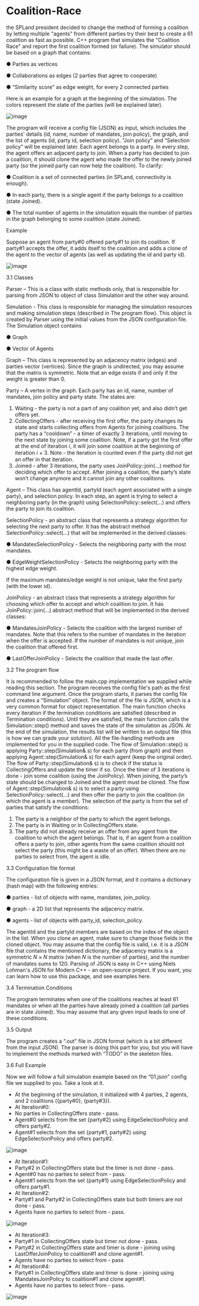 # Coalition-Race

the SPLand president decided to change the method of forming a coalition by
letting multiple "agents" from different parties try their best to create a 61 coalition as fast as
possible.
C++ program that simulates the "Coalition Race" and report
the first coalition formed (or failure).
The simulator should be based on a graph that contains:

● Parties as vertices

● Collaborations as edges (2 parties that agree to cooperate)

● “Similarity score” as edge weight, for every 2 connected parties

Here is an example for a graph at the beginning of the simulation. The colors represent the
state of the parties (will be explained later).

![image](https://user-images.githubusercontent.com/94444014/220151391-305e2caf-e3d4-4022-a6d6-d606b06258c4.png)


The program will receive a config file (JSON) as input, which includes the parties' details (id,
name, number of mandates, join policy), the graph, and the list of agents (id, party id, selection
policy). “Join policy” and “Selection policy” will be explained later.
Each agent belongs to a party. In every step, the agent offers an adjacent party to join. When a
party has decided to join a coalition, it should clone the agent who made the offer to the
newly joined party (so the joined party can now help the coalition).
To clarify:

● Coalition is a set of connected parties (in SPLand, connectivity is enough).

● In each party, there is a single agent if the party belongs to a coalition (state Joined).

● The total number of agents in the simulation equals the number of parties in the graph
belonging to some coalition (state Joined).

Example

Suppose an agent from party#0 offered party#1 to join its coalition.
If party#1 accepts the offer, it adds itself to the coalition and adds a clone of the agent to the
vector of agents (as well as updating the id and party id).

![image](https://user-images.githubusercontent.com/94444014/220151515-04d2ad23-54e1-4ac0-8207-796732d123cf.png)


3.1 Classes

Parser – This is a class with static methods only, that is responsible for parsing from JSON to
object of class Simulation and the other way around.

Simulation - This class is responsible for managing the simulation resources and making
simulation steps (described in The program flow). This object is created by Parser using the
initial values from the JSON configuration file. The Simulation object contains

● Graph

● Vector of Agents

Graph – This class is represented by an adjacency matrix (edges) and parties vector
(vertices). Since the graph is undirected, you may assume that the matrix is symmetric.
Note that an edge exists if and only if the weight is greater than 0.

Party – A vertex in the graph. Each party has an id, name, number of mandates, join policy
and party state. The states are:
1. Waiting - the party is not a part of any coalition yet, and also didn’t get offers yet.
2. CollectingOffers - after receiving the first offer, the party changes its state and starts
collecting offers from Agents for joining coalitions.
The party has a “cooldown” - a timer of exactly 3 iterations, until moving to the next
state by joining some coalition. Note, if a party got the first offer at the end of iteration 𝑖,
it will join some coalition at the beginning of iteration 𝑖 + 3.
Note - the iteration is counted even if the party did not get an offer in that iteration.
3. Joined - after 3 iterations, the party uses JoinPolicy::join(...) method for deciding which
offer to accept. After joining a coalition, the party’s state won’t change anymore and it
cannot join any other coalitions.

Agent – This class has agentId, partyId (each agent associated with a single party), and
selection policy. In each step, an agent is trying to select a neighboring party (in the graph)
using SelectionPolicy::select(...) and offers the party to join its coalition.

SelectionPolicy - an abstract class that represents a strategy algorithm for selecting the next
party to offer. It has the abstract method SelectionPolicy::select(...) that will be implemented in
the derived classes:

● MandatesSelectionPolicy - Selects the neighboring party with the most mandates.

● EdgeWeightSelectionPolicy - Selects the neighboring party with the highest edge
weight.

If the maximum mandates/edge weight is not unique, take the first party (with the lower id).

JoinPolicy - an abstract class that represents a strategy algorithm for choosing which offer to
accept and which coalition to join. It has JoinPolicy::join(...) abstract method that will be
implemented in the derived classes:

● MandatesJoinPolicy - Selects the coalition with the largest number of mandates.
Note that this refers to the number of mandates in the iteration when the offer is
accepted. If the number of mandates is not unique, join the coalition that offered first.

● LastOfferJoinPolicy - Selects the coalition that made the last offer.


3.2 The program flow

It is recommended to follow the main.cpp implementation we supplied while reading this section.
The program receives the config file's path as the first command line argument. Once the
program starts, it parses the config file and creates a “Simulation” object.
The format of the file is JSON, which is a very common format for object representation.
The main function checks every iteration if the termination conditions are satisfied (described
in Termination conditions). Until they are satisfied, the main function calls the Simulation::step()
method and saves the state of the simulation as JSON. At the end of the simulation, the
results list will be written to an output file (this is how we can grade your solution).
All the file-handling methods are implemented for you in the supplied code.
The flow of Simulation::step() is applying Party::step(Simulation& s) for each party (from graph)
and then applying Agent::step(Simulation& s) for each agent (keep the original order).
The flow of Party::step(Simulation& s) is to check if the status is CollectingOffers and update
the timer if so. Once the timer of 3 iterations is done - join some coalition (using the
JoinPolicy). When joining, the party’s state should be changed to Joined and the agent must
be cloned.
The flow of Agent::step(Simulation& s) is to select a party using SelectionPolicy::select(...) and
then offer the party to join the coalition (in which the agent is a member).
The selection of the party is from the set of parties that satisfy the conditions:
1. The party is a neighbor of the party to which the agent belongs.
2. The party is in Waiting or in CollectingOffers state.
3. The party did not already receive an offer from any agent from the coalition to which
the agent belongs. That is, if an agent from a coalition offers a party to join, other
agents from the same coalition should not select the party (this might be a waste of an
offer).
When there are no parties to select from, the agent is idle.

3.3 Configuration file format

The configuration file is given in a JSON format, and it contains a dictionary (hash map) with
the following entries:

● parties - list of objects with name, mandates, join_policy.

● graph - a 2D list that represents the adjacency matrix.

● agents - list of objects with party_id, selection_policy.

The agentId and the partyId members are based on the index of the object in the list. When
you clone an agent, make sure to change those fields in the cloned object.
You may assume that the config file is valid, i.e. it is a JSON file that contains the mentioned
dictionary, the adjacency matrix is a symmetric 𝑁 × 𝑁 matrix (when 𝑁 is the number of
parties), and the number of mandates sums to 120.
Parsing of JSON is easy in C++ using Niels Lohman's JSON for Modern C++ - an open-source
project. If you want, you can learn how to use this package, and see examples here.

3.4 Termination Conditions

The program terminates when one of the coalitions reaches at least 61 mandates or when all
the parties have already joined a coalition (all parties are in state Joined).
You may assume that any given input leads to one of these conditions.

3.5 Output

The program creates a “.out” file in JSON format (which is a bit different from the input JSON).
The parser is doing this part for you, but you will have to implement the methods marked with
“TODO” in the skeleton files.

3.6 Full Example

Now we will follow a full simulation example based on the “01.json” config file we supplied to
you. Take a look at it.
- At the beginning of the simulation, it initialized with 4 parties, 2 agents, and 2 coalitions
({party#0}, {party#3}).
- At Iteration#0:
- No parties in CollectingOffers state - pass.
- Agent#0 selects from the set {party#2} using EdgeSelectionPolicy and offers party#2.
- Agent#1 selects from the set {party#1, party#2} using EdgeSelectionPolicy and offers
party#2.

![image](https://user-images.githubusercontent.com/94444014/220149732-8913451f-0f08-44ba-b635-139382eee530.png)

- At Iteration#1:
- Party#2 in CollectingOffers state but the timer is not done - pass.
- Agent#0 has no parties to select from - pass.
- Agent#1 selects from the set {party#1} using EdgeSelectionPolicy and offers party#1.
- At Iteration#2:
- Party#1 and Party#2 in CollectingOffers state but both timers are not done - pass.
- Agents have no parties to select from - pass.

![image](https://user-images.githubusercontent.com/94444014/220149894-7cbeaaa9-8082-4965-9a6f-4a84089dcb45.png)

- At Iteration#3:
- Party#1 in CollectingOffers state but timer not done - pass.
- Party#2 in CollectingOffers state and timer is done - joining using LastOfferJoinPolicy
to coalition#1 and clone agent#1.
- Agents have no parties to select from - pass
- At Iteration#4:
- Party#1 in CollectingOffers state and timer is done - joining using
MandatesJoinPolicy to coalition#1 and clone agent#1.
- Agents have no parties to select from - pass.

![image](https://user-images.githubusercontent.com/94444014/220149969-d604273c-695c-44ef-aa8b-a1310c509c6f.png)

